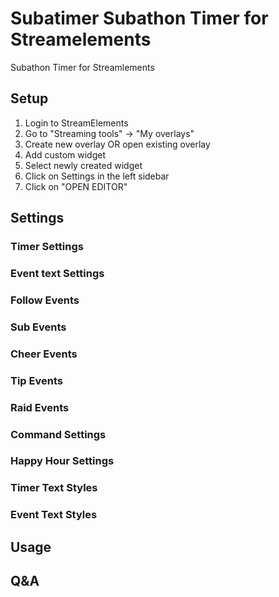 # Subatimer Subathon Timer for Streamelements
Subathon Timer for Streamlements

## Setup
1. Login to StreamElements
2. Go to "Streaming tools" -> "My overlays"
3. Create new overlay OR open existing overlay
4. Add custom widget
5. Select newly created widget
6. Click on Settings in the left sidebar
7. Click on "OPEN EDITOR"

## Settings
### Timer Settings
### Event text Settings
### Follow Events
### Sub Events
### Cheer Events
### Tip Events
### Raid Events
### Command Settings
### Happy Hour Settings
### Timer Text Styles
### Event Text Styles

## Usage

## Q&A

